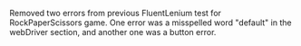 Removed two errors from previous FluentLenium test for RockPaperScissors game. One error was a misspelled word "default" in the webDriver section, and another one was a button error. 

